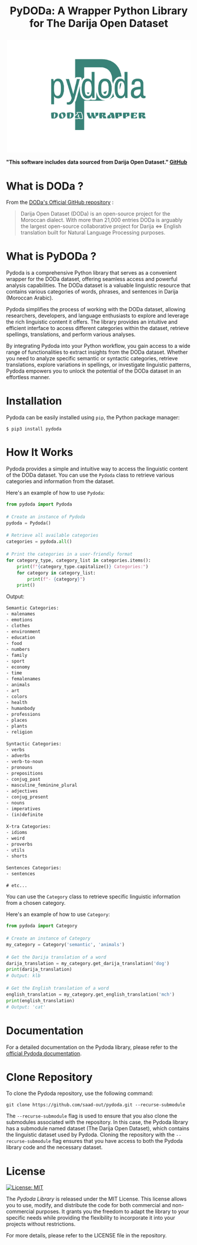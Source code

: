 # <p align="center">PyDODa: A Wrapper Python Library for The Darija Open Dataset</p>

<p align="center">
  <img src="https://github.com/saad-out/pydoda/blob/main/docs/images/pydoda_logo-removebg-preview.png" style="width:500px;"/>
</p>

**"This software includes data sourced from Darija Open Dataset." [GitHub](https://github.com/darija-open-dataset/dataset)**

# What is DODa ?
From the [DODa's Official GitHub repository](https://github.com/darija-open-dataset/dataset) :
> Darija Open Dataset (DODa) is an open-source project for the Moroccan dialect. With more than 21,000 entries DODa is arguably the largest open-source collaborative project for Darija <=> English translation built for Natural Language Processing purposes.
>

# What is PyDODa ?
Pydoda is a comprehensive Python library that serves as a convenient wrapper for the DODa dataset, offering seamless access and powerful analysis capabilities. The DODa dataset is a valuable linguistic resource that contains various categories of words, phrases, and sentences in Darija (Moroccan Arabic).

Pydoda simplifies the process of working with the DODa dataset, allowing researchers, developers, and language enthusiasts to explore and leverage the rich linguistic content it offers. The library provides an intuitive and efficient interface to access different categories within the dataset, retrieve spellings, translations, and perform various analyses.

By integrating Pydoda into your Python workflow, you gain access to a wide range of functionalities to extract insights from the DODa dataset. Whether you need to analyze specific semantic or syntactic categories, retrieve translations, explore variations in spellings, or investigate linguistic patterns, Pydoda empowers you to unlock the potential of the DODa dataset in an effortless manner.

# Installation
Pydoda can be easily installed using `pip`, the Python package manager:
```
$ pip3 install pydoda
```

# How It Works
Pydoda provides a simple and intuitive way to access the linguistic content of the DODa dataset. You can use the `Pydoda` class to retrieve various categories and information from the dataset.

Here's an example of how to use `Pydoda`:
```python
from pydoda import Pydoda

# Create an instance of Pydoda
pydoda = Pydoda()

# Retrieve all available categories
categories = pydoda.all()

# Print the categories in a user-friendly format
for category_type, category_list in categories.items():
    print(f"{category_type.capitalize()} Categories:")
    for category in category_list:
        print(f"- {category}")
    print()
```
Output:
```
Semantic Categories:
- malenames
- emotions
- clothes
- environment
- education
- food
- numbers
- family
- sport
- economy
- time
- femalenames
- animals
- art
- colors
- health
- humanbody
- professions
- places
- plants
- religion

Syntactic Categories:
- verbs
- adverbs
- verb-to-noun
- pronouns
- prepositions
- conjug_past
- masculine_feminine_plural
- adjectives
- conjug_present
- nouns
- imperatives
- (in)definite

X-tra Categories:
- idioms
- weird
- proverbs
- utils
- shorts

Sentences Categories:
- sentences

# etc...
```

You can use the `Category` class to retrieve specific linguistic information from a chosen category.

Here's an example of how to use `Category`:
```python
from pydoda import Category

# Create an instance of Category
my_category = Category('semantic', 'animals')

# Get the Darija translation of a word
darija_translation = my_category.get_darija_translation('dog')
print(darija_translation)
# Output: klb

# Get the English translation of a word
english_translation = my_category.get_english_translation('mch')
print(english_translation)
# Output: 'cat'
```

# Documentation
For a detailed documentation on the Pydoda library, please refer to the [official Pydoda documentation](https://saad-out.github.io/pydoda/).

# Clone Repository
To clone the Pydoda repository, use the following command:
```
git clone https://github.com/saad-out/pydoda.git --recurse-submodule
```
The `--recurse-submodule` flag is used to ensure that you also clone the submodules associated with the repository. In this case, the Pydoda library has a submodule named dataset (The Darija Open Dataset), which contains the linguistic dataset used by Pydoda. Cloning the repository with the `--recurse-submodule` flag ensures that you have access to both the Pydoda library code and the necessary dataset.

# License
[![License: MIT](https://img.shields.io/badge/License-MIT-yellow.svg)](https://opensource.org/licenses/MIT)

The *Pydoda Library* is released under the MIT License. This license allows you to use, modify, and distribute the code for both commercial and non-commercial purposes. It grants you the freedom to adapt the library to your specific needs while providing the flexibility to incorporate it into your projects without restrictions.

For more details, please refer to the LICENSE file in the repository.

